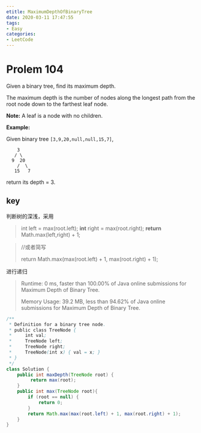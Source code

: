 ```yaml
---
etitle: MaximumDepthOfBinaryTree
date: 2020-03-11 17:47:55
tags:
- Easy
categories:
- LeetCode
---
```

# Prolem 104

Given a binary tree, find its maximum depth.

The maximum depth is the number of nodes along the longest path from the root node down to the farthest leaf node.

**Note:** A leaf is a node with no children.

**Example:**

Given binary tree `[3,9,20,null,null,15,7]`,

```
    3
   / \
  9  20
    /  \
   15   7
```

return its depth = 3.

## key

判断树的深浅，采用

> int left = max(root.left);
> **int** right = max(root.right);
> **return** Math.max(left,right) + 1; 

> //或者简写
>
> return Math.max(max(root.left) + 1, max(root.right) + 1);

进行递归

> Runtime: 0 ms, faster than 100.00% of Java online submissions for Maximum Depth of Binary Tree.
>
> Memory Usage: 39.2 MB, less than 94.62% of Java online submissions for Maximum Depth of Binary Tree.

```java
/**
 * Definition for a binary tree node.
 * public class TreeNode {
 *     int val;
 *     TreeNode left;
 *     TreeNode right;
 *     TreeNode(int x) { val = x; }
 * }
 */
class Solution {
    public int maxDepth(TreeNode root) {
         return max(root);
    }
    public int max(TreeNode root){
        if (root == null) {
            return 0;
        }
        return Math.max(max(root.left) + 1, max(root.right) + 1);
    }
}
```

